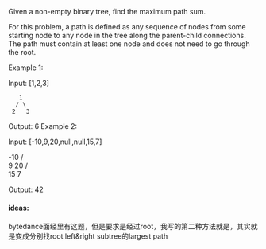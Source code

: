 Given a non-empty binary tree, find the maximum path sum.

For this problem, a path is defined as any sequence of nodes from some starting node to any node in the tree along the parent-child connections. The path must contain at least one node and does not need to go through the root.

Example 1:

Input: [1,2,3]

       1
      / \
     2   3

Output: 6
Example 2:

Input: [-10,9,20,null,null,15,7]

   -10
   / \
  9  20
    /  \
   15   7

Output: 42

#### ideas:
bytedance面经里有这题，但是要求是经过root，我写的第二种方法就是，其实就是变成分别找root left&right subtree的largest path